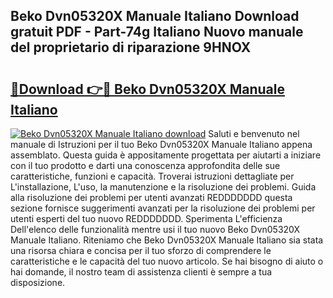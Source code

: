 ## Beko Dvn05320X Manuale Italiano Download gratuit PDF - Part-74g Italiano Nuovo manuale del proprietario di riparazione 9HNOX

# <h2><a href="http://df97a8m.blite.top/?on=Beko+Dvn05320X+Manuale+Italiano">🔗Download 👉🔴 Beko Dvn05320X Manuale Italiano</a></h2>

[![Beko Dvn05320X Manuale Italiano download](https://i.imgur.com/lujVjoI.png)](http://df97a8m.blite.top/?on=Beko+Dvn05320X+Manuale+Italiano)
Saluti e benvenuto nel manuale di Istruzioni per il tuo Beko Dvn05320X Manuale Italiano appena assemblato. Questa guida è appositamente progettata per aiutarti a iniziare con il tuo prodotto e darti una conoscenza approfondita delle sue caratteristiche, funzioni e capacità. Troverai istruzioni dettagliate per L'installazione, L'uso, la manutenzione e la risoluzione dei problemi. Guida alla risoluzione dei problemi per utenti avanzati REDDDDDDD questa sezione fornisce suggerimenti avanzati per la risoluzione dei problemi per utenti esperti del tuo nuovo REDDDDDDD. Sperimenta L'efficienza Dell'elenco delle funzionalità mentre usi il tuo nuovo Beko Dvn05320X Manuale Italiano. Riteniamo che Beko Dvn05320X Manuale Italiano sia stata una risorsa chiara e concisa per il tuo sforzo di comprendere le caratteristiche e le capacità del tuo nuovo articolo. Se hai bisogno di aiuto o hai domande, il nostro team di assistenza clienti è sempre a tua disposizione.
